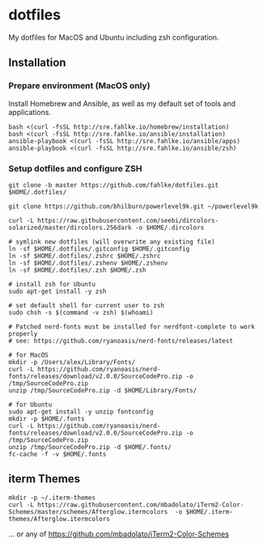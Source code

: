 # dotfiles
My dotfiles for MacOS and Ubuntu including zsh configuration.

## Installation

### Prepare environment (MacOS only)

Install Homebrew and Ansible, as well as my default set of tools and applications.

    bash <(curl -fsSL http://sre.fahlke.io/homebrew/installation)
    bash <(curl -fsSL http://sre.fahlke.io/ansible/installation)
    ansible-playbook <(curl -fsSL http://sre.fahlke.io/ansible/apps)
    ansible-playbook <(curl -fsSL http://sre.fahlke.io/ansible/zsh)

### Setup dotfiles and configure ZSH

    git clone -b master https://github.com/fahlke/dotfiles.git $HOME/.dotfiles/

    git clone https://github.com/bhilburn/powerlevel9k.git ~/powerlevel9k

    curl -L https://raw.githubusercontent.com/seebi/dircolors-solarized/master/dircolors.256dark -o $HOME/.dircolors

    # symlink new dotfiles (will overwrite any existing file)
    ln -sf $HOME/.dotfiles/.gitconfig $HOME/.gitconfig
    ln -sf $HOME/.dotfiles/.zshrc $HOME/.zshrc
    ln -sf $HOME/.dotfiles/.zshenv $HOME/.zshenv
    ln -sf $HOME/.dotfiles/.zsh $HOME/.zsh
    
    # install zsh for Ubuntu
    sudo apt-get install -y zsh
    
    # set default shell for current user to zsh
    sudo chsh -s $(command -v zsh) $(whoami)

    # Patched nerd-fonts must be installed for nerdfont-complete to work properly
    # see: https://github.com/ryanoasis/nerd-fonts/releases/latest

    # for MacOS
    mkdir -p /Users/alex/Library/Fonts/
    curl -L https://github.com/ryanoasis/nerd-fonts/releases/download/v2.0.0/SourceCodePro.zip -o /tmp/SourceCodePro.zip
    unzip /tmp/SourceCodePro.zip -d $HOME/Library/Fonts/

    # for Ubuntu
    sudo apt-get install -y unzip fontconfig
    mkdir -p $HOME/.fonts
    curl -L https://github.com/ryanoasis/nerd-fonts/releases/download/v2.0.0/SourceCodePro.zip -o /tmp/SourceCodePro.zip
    unzip /tmp/SourceCodePro.zip -d $HOME/.fonts/
    fc-cache -f -v $HOME/.fonts


## iterm Themes

    mkdir -p ~/.iterm-themes
    curl -L https://raw.githubusercontent.com/mbadolato/iTerm2-Color-Schemes/master/schemes/Afterglow.itermcolors  -o $HOME/.iterm-themes/Afterglow.itermcolors

... or any of https://github.com/mbadolato/iTerm2-Color-Schemes
 


